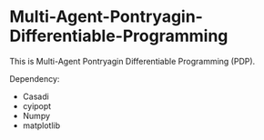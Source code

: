 # Multi-Agent-Pontryagin-Differentiable-Programming
This is Multi-Agent Pontryagin Differentiable Programming (PDP).

Dependency:
 * Casadi
 * cyipopt
 * Numpy
 * matplotlib
